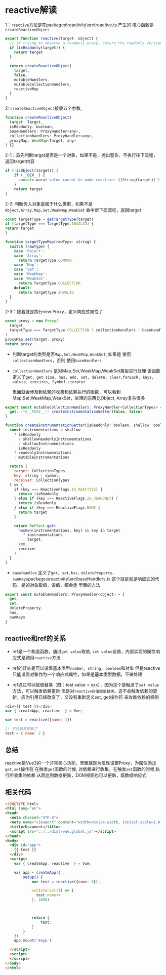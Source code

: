 # reactive解读

1：`reactive`方法是在packages\reactivity\src\reactive.ts 产生的
   核心函数是`createReactiveObject`
```js
export function reactive(target: object) {
  // if trying to observe a readonly proxy, return the readonly version.
  if (isReadonly(target)) {
    return target
  }
  
  return createReactiveObject(
    target,
    false,
    mutableHandlers,
    mutableCollectionHandlers,
    reactiveMap
  )
}
```

2: `createReactiveObject`接收五个参数,
```js
function createReactiveObject(
  target: Target,
  isReadonly: boolean,
  baseHandlers: ProxyHandler<any>,
  collectionHandlers: ProxyHandler<any>,
  proxyMap: WeakMap<Target, any>
) {}
```

2-1：首先判断target是否是一个对象，如果不是，抛出警告，不执行往下流程，返回target内容
```js
if (!isObject(target)) {
    if (__DEV__) {
      console.warn(`value cannot be made reactive: ${String(target)}`)
    }
    return target
}
```

2-2: 判断传入对象是属于什么类型，如果不是`Object,Array,Map,Set,WeakMap,WeakSet`
会中断下面流程，返回target

```js
const targetType = getTargetType(target)
if (targetType === TargetType.INVALID) {
return target
}

function targetTypeMap(rawType: string) {
  switch (rawType) {
    case 'Object':
    case 'Array':
      return TargetType.COMMON
    case 'Map':
    case 'Set':
    case 'WeakMap':
    case 'WeakSet':
      return TargetType.COLLECTION
    default:
      return TargetType.INVALID
  }
}
```

2-3：接着就是执行new Proxy，定义响应式属性了
    
```js
const proxy = new Proxy(
  target,
  targetType === TargetType.COLLECTION ? collectionHandlers : baseHandlers
)
proxyMap.set(target, proxy)
return proxy
```
- 判断target的类型是否`Map,Set,WeakMap,WeakSet`, 如果是 使用`collectionHandlers`，否则
使用`baseHandlers`

- `collectionHandlers` 是对Map,Set,WeakMap,WeakSet类型进行处理
   该函数定义了`get, get size, has, add, set, delete, clear,forEach, keys, values, entrires, Symbol.iterator`
   
   里面就会涉及到依赖的收集和依赖执行的函数，可以看到Map,Set,WeakMap,WeakSet，处理的东西比Object, Array复杂很多
```js
export const mutableCollectionHandlers: ProxyHandler<CollectionTypes> = {
  get: /*#__PURE__*/ createInstrumentationGetter(false, false)
}

function createInstrumentationGetter(isReadonly: boolean, shallow: boolean) {
  const instrumentations = shallow
    ? isReadonly
      ? shallowReadonlyInstrumentations
      : shallowInstrumentations
    : isReadonly
    ? readonlyInstrumentations
    : mutableInstrumentations

  return (
    target: CollectionTypes,
    key: string | symbol,
    receiver: CollectionTypes
  ) => {
    if (key === ReactiveFlags.IS_REACTIVE) {
      return !isReadonly
    } else if (key === ReactiveFlags.IS_READONLY) {
      return isReadonly
    } else if (key === ReactiveFlags.RAW) {
      return target
    }

    return Reflect.get(
      hasOwn(instrumentations, key) && key in target
        ? instrumentations
        : target,
      key,
      receiver
    )
  }
}

```
- `baseHandles` 定义了`get, set,has，deleteProperty，ownKeys`packages\reactivity\src\baseHandlers.ts
  这个就是就是响应式的代码，是的对象取值，设值，都会走
  里面的方法
```js
export const mutableHandlers: ProxyHandler<object> = {
  get,
  set,
  deleteProperty,
  has,
  ownKeys
}
```

## reactive和ref的关系

- ref是一个构造函数，通过`get value`取值, `set value`设值，内部实现的属性响应式是调用`reactive`方法

- ref的好处是可以设置基本类型`number, string, boolean`和对象
但是reactive只能设置对象作为一个响应式属性，如果是基本类型数据，不做处理

- ref通过可以赋值替换（既：test.value = xxx），因为这个是触发了`set value`方法，可以触发依赖更新
但是对`reactive的值赋值替换`，这不会触发依赖的更新，应为引用已经改变了，又没有重新定义set, get操作符
来收集依赖的机制
 
 ```js
 <div>{{ test }}</div>
 var { createApp, reactive  } = Vue;

 var test = reactive({name: 1})

// 不会触发更新了
test = { name: 2 }
 ```


## 总结

reactive是Vue3的一个非常核心功能，里面就是为属性设置Proxy，为属性添加`get,set`操作符
在触发`get`函数的时候, 对依赖进行收集，在触发`set`函数的时候,执行所收集的依赖
从而达到数据更新，DOM视图也可以更新，既数据响应式


## 相关代码
```html
<!DOCTYPE html>
<html lang="en">
<head>
  <meta charset="UTF-8">
  <meta name="viewport" content="width=device-width, initial-scale=1.0">
  <title>Document</title>
  <script src="../../dist/vue.global.js"></script>
</head>
<body>
  <div id="app">
    {{ test }}
  </div>
  <script>  
    var { createApp, reactive  } = Vue;

    var app = createApp({
        setup() {
            var test = reactive({name: 0});

            setInterval(() => {
              test.name++
            }, 3000)

            

            return {
                test,
            }
        }
    })
    app.mount('#app')

  </script>
  <script>
  </script>
</body>
</html>
```
